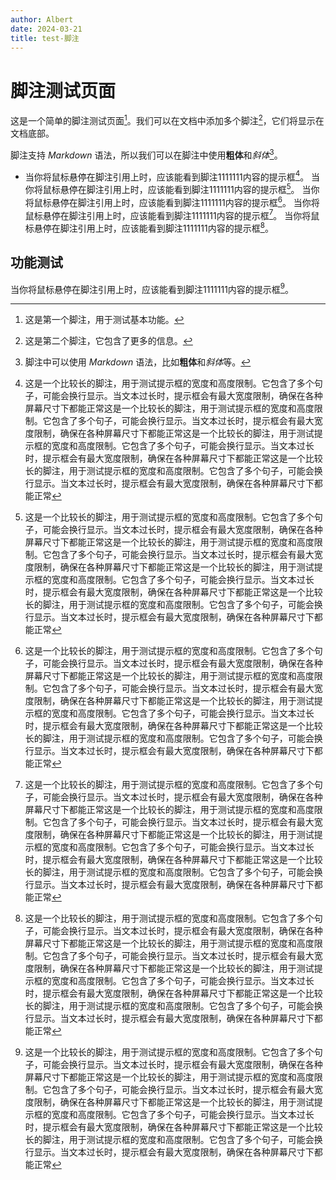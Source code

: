 ```yaml
---
author: Albert
date: 2024-03-21
title: test-脚注
---
```


# 脚注测试页面

这是一个简单的脚注测试页面[^1]。我们可以在文档中添加多个脚注[^2]，它们将显示在文档底部。

<FooterRef content="info" text="tttttttttt" id="111111" />

脚注支持 _Markdown_ 语法，所以我们可以在脚注中使用**粗体**和*斜体*[^3]。

- 当你将鼠标悬停在脚注引用上时，应该能看到脚注1111111内容的提示框[^4]。 当你将鼠标悬停在脚注引用上时，应该能看到脚注1111111内容的提示框[^4]。 当你将鼠标悬停在脚注引用上时，应该能看到脚注1111111内容的提示框[^4]。 当你将鼠标悬停在脚注引用上时，应该能看到脚注1111111内容的提示框[^4]。 当你将鼠标悬停在脚注引用上时，应该能看到脚注1111111内容的提示框[^4]。

## 功能测试

当你将鼠标悬停在脚注引用上时，应该能看到脚注1111111内容的提示框[^4]。

[^1]: 这是第一个脚注，用于测试基本功能。[^2]

[^2]: 这是第二个脚注，它包含了更多的信息。

[^3]: 脚注中可以使用 _Markdown_ 语法，比如**粗体**和*斜体*等。

[^4]: 这是一个比较长的脚注，用于测试提示框的宽度和高度限制。它包含了多个句子，可能会换行显示。当文本过长时，提示框会有最大宽度限制，确保在各种屏幕尺寸下都能正常这是一个比较长的脚注，用于测试提示框的宽度和高度限制。它包含了多个句子，可能会换行显示。当文本过长时，提示框会有最大宽度限制，确保在各种屏幕尺寸下都能正常这是一个比较长的脚注，用于测试提示框的宽度和高度限制。它包含了多个句子，可能会换行显示。当文本过长时，提示框会有最大宽度限制，确保在各种屏幕尺寸下都能正常这是一个比较长的脚注，用于测试提示框的宽度和高度限制。它包含了多个句子，可能会换行显示。当文本过长时，提示框会有最大宽度限制，确保在各种屏幕尺寸下都能正常

